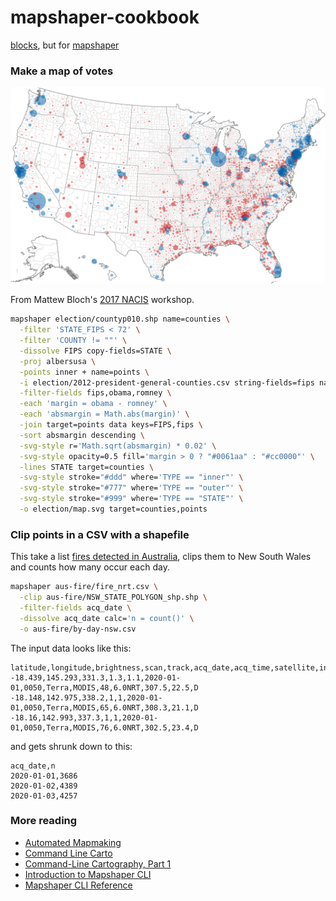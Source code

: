 # mapshaper-cookbook

[blocks](https://bost.ocks.org/mike/example/), but for [mapshaper](https://mapshaper.org/)

### Make a map of votes

![map](election/map.svg)

From Mattew Bloch's [2017 NACIS](https://www.youtube.com/watch?v=X-CGAS4YaPA) workshop.

```bash
mapshaper election/countyp010.shp name=counties \
  -filter 'STATE_FIPS < 72' \
  -filter 'COUNTY != ""' \
  -dissolve FIPS copy-fields=STATE \
  -proj albersusa \
  -points inner + name=points \
  -i election/2012-president-general-counties.csv string-fields=fips name=data \
  -filter-fields fips,obama,romney \
  -each 'margin = obama - romney' \
  -each 'absmargin = Math.abs(margin)' \
  -join target=points data keys=FIPS,fips \
  -sort absmargin descending \
  -svg-style r='Math.sqrt(absmargin) * 0.02' \
  -svg-style opacity=0.5 fill='margin > 0 ? "#0061aa" : "#cc0000"' \
  -lines STATE target=counties \
  -svg-style stroke="#ddd" where='TYPE == "inner"' \
  -svg-style stroke="#777" where='TYPE == "outer"' \
  -svg-style stroke="#999" where='TYPE == "STATE"' \
  -o election/map.svg target=counties,points
```

### Clip points in a CSV with a shapefile

This take a list [fires detected in Australia](https://blocks.roadtolarissa.com/1wheel/46874895034f5bded13c97097bf25a83), clips them to New South Wales and counts how many occur each day. 

```bash
mapshaper aus-fire/fire_nrt.csv \
  -clip aus-fire/NSW_STATE_POLYGON_shp.shp \
  -filter-fields acq_date \
  -dissolve acq_date calc='n = count()' \
  -o aus-fire/by-day-nsw.csv
```

The input data looks like this:

```csv
latitude,longitude,brightness,scan,track,acq_date,acq_time,satellite,instrument,confidence,version,bright_t31,frp,daynight
-18.439,145.293,331.3,1.3,1.1,2020-01-01,0050,Terra,MODIS,48,6.0NRT,307.5,22.5,D
-18.148,142.975,338.2,1,1,2020-01-01,0050,Terra,MODIS,65,6.0NRT,308.3,21.1,D
-18.16,142.993,337.3,1,1,2020-01-01,0050,Terra,MODIS,76,6.0NRT,302.5,23.4,D
```

and gets shrunk down to this:

```csv
acq_date,n
2020-01-01,3686
2020-01-02,4389
2020-01-03,4257
```

### More reading

- [Automated Mapmaking](https://docs.google.com/presentation/d/1ghiHjKNqx_76HtwtpmsDZ_QE738oRmB_t6yielloRFU/edit#slide=id.g630b784938_0_135)
- [Command Line Carto](https://docs.google.com/presentation/d/1VJ8mf3n6qP4urJI7LsfdZcoDHcz4DNy6h3PQbfJ4lXM/edit#slide=id.p)
- [Command-Line Cartography, Part 1](https://medium.com/@mbostock/command-line-cartography-part-1-897aa8f8ca2c)
- [Introduction to Mapshaper CLI](https://github.com/mbloch/mapshaper/wiki/Introduction-to-the-Command-Line-Tool)
- [Mapshaper CLI Reference](https://github.com/mbloch/mapshaper/wiki/Command-Reference)
